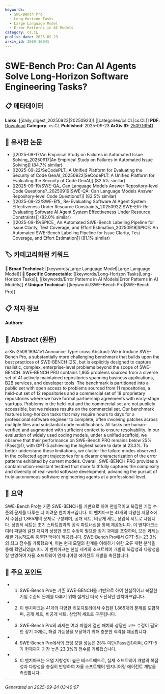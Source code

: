 ```yaml
---
keywords:
  - SWE-Bench Pro
  - Long-Horizon Tasks
  - Large Language Model
  - Error Patterns in AI Models
category: cs.CL
publish_date: 2025-09-23
arxiv_id: 2509.16941
---
```


<!-- KEYWORD_LINKING_METADATA:
{
  "processed_timestamp": "2025-09-24T03:40:07.812642",
  "vocabulary_version": "1.0",
  "selected_keywords": [
    "SWE-Bench Pro",
    "Long-Horizon Tasks",
    "Large Language Model",
    "Error Patterns in AI Models"
  ],
  "rejected_keywords": [],
  "similarity_scores": {
    "SWE-Bench Pro": 0.8,
    "Long-Horizon Tasks": 0.82,
    "Large Language Model": 0.78,
    "Error Patterns in AI Models": 0.77
  },
  "extraction_method": "AI_prompt_based",
  "budget_applied": true,
  "candidates_json": {
    "candidates": [
      {
        "surface": "SWE-Bench Pro",
        "canonical": "SWE-Bench Pro",
        "aliases": [
          "SWE-BENCH PRO"
        ],
        "category": "unique_technical",
        "rationale": "Represents a new benchmark specifically designed for evaluating AI agents on complex software engineering tasks.",
        "novelty_score": 0.85,
        "connectivity_score": 0.65,
        "specificity_score": 0.9,
        "link_intent_score": 0.8
      },
      {
        "surface": "Long-Horizon Tasks",
        "canonical": "Long-Horizon Tasks",
        "aliases": [
          "Extended Duration Tasks"
        ],
        "category": "specific_connectable",
        "rationale": "Highlights tasks that require extended time and complexity, relevant for evaluating AI capabilities in software engineering.",
        "novelty_score": 0.7,
        "connectivity_score": 0.75,
        "specificity_score": 0.78,
        "link_intent_score": 0.82
      },
      {
        "surface": "Coding Models",
        "canonical": "Large Language Model",
        "aliases": [
          "AI Coding Models"
        ],
        "category": "broad_technical",
        "rationale": "Refers to AI models used for coding tasks, aligning with the broader category of large language models.",
        "novelty_score": 0.4,
        "connectivity_score": 0.85,
        "specificity_score": 0.6,
        "link_intent_score": 0.78
      },
      {
        "surface": "Error Patterns",
        "canonical": "Error Patterns in AI Models",
        "aliases": [
          "Failure Modes"
        ],
        "category": "specific_connectable",
        "rationale": "Understanding error patterns is crucial for improving AI model performance in complex tasks.",
        "novelty_score": 0.65,
        "connectivity_score": 0.7,
        "specificity_score": 0.72,
        "link_intent_score": 0.77
      }
    ],
    "ban_list_suggestions": [
      "benchmark",
      "problems",
      "repositories"
    ]
  },
  "decisions": [
    {
      "candidate_surface": "SWE-Bench Pro",
      "resolved_canonical": "SWE-Bench Pro",
      "decision": "linked",
      "scores": {
        "novelty": 0.85,
        "connectivity": 0.65,
        "specificity": 0.9,
        "link_intent": 0.8
      }
    },
    {
      "candidate_surface": "Long-Horizon Tasks",
      "resolved_canonical": "Long-Horizon Tasks",
      "decision": "linked",
      "scores": {
        "novelty": 0.7,
        "connectivity": 0.75,
        "specificity": 0.78,
        "link_intent": 0.82
      }
    },
    {
      "candidate_surface": "Coding Models",
      "resolved_canonical": "Large Language Model",
      "decision": "linked",
      "scores": {
        "novelty": 0.4,
        "connectivity": 0.85,
        "specificity": 0.6,
        "link_intent": 0.78
      }
    },
    {
      "candidate_surface": "Error Patterns",
      "resolved_canonical": "Error Patterns in AI Models",
      "decision": "linked",
      "scores": {
        "novelty": 0.65,
        "connectivity": 0.7,
        "specificity": 0.72,
        "link_intent": 0.77
      }
    }
  ]
}
-->

# SWE-Bench Pro: Can AI Agents Solve Long-Horizon Software Engineering Tasks?

## 📋 메타데이터

**Links**: [[daily_digest_20250923|20250923]] [[categories/cs.CL|cs.CL]]
**PDF**: [Download](https://arxiv.org/pdf/2509.16941.pdf)
**Category**: cs.CL
**Published**: 2025-09-23
**ArXiv ID**: [2509.16941](https://arxiv.org/abs/2509.16941)

## 🔗 유사한 논문
- [[2025-09-17/An Empirical Study on Failures in Automated Issue Solving_20250917|An Empirical Study on Failures in Automated Issue Solving]] (84.7% similar)
- [[2025-09-22/SeCodePLT_ A Unified Platform for Evaluating the Security of Code GenAI_20250922|SeCodePLT: A Unified Platform for Evaluating the Security of Code GenAI]] (82.5% similar)
- [[2025-09-19/SWE-QA_ Can Language Models Answer Repository-level Code Questions?_20250919|SWE-QA: Can Language Models Answer Repository-level Code Questions?]] (82.5% similar)
- [[2025-09-22/SWE-Effi_ Re-Evaluating Software AI Agent System Effectiveness Under Resource Constraints_20250922|SWE-Effi: Re-Evaluating Software AI Agent System Effectiveness Under Resource Constraints]] (82.0% similar)
- [[2025-09-19/SPICE_ An Automated SWE-Bench Labeling Pipeline for Issue Clarity, Test Coverage, and Effort Estimation_20250919|SPICE: An Automated SWE-Bench Labeling Pipeline for Issue Clarity, Test Coverage, and Effort Estimation]] (81.1% similar)

## 🏷️ 카테고리화된 키워드
**🧠 Broad Technical**: [[keywords/Large Language Model|Large Language Model]]
**🔗 Specific Connectable**: [[keywords/Long-Horizon Tasks|Long-Horizon Tasks]], [[keywords/Error Patterns in AI Models|Error Patterns in AI Models]]
**⚡ Unique Technical**: [[keywords/SWE-Bench Pro|SWE-Bench Pro]]

## 📋 저자 정보

**Authors:** 

## 📄 Abstract (원문)

arXiv:2509.16941v1 Announce Type: cross 
Abstract: We introduce SWE-Bench Pro, a substantially more challenging benchmark that builds upon the best practices of SWE-BENCH [25], but is explicitly designed to capture realistic, complex, enterprise-level problems beyond the scope of SWE-BENCH. SWE-BENCH PRO contains 1,865 problems sourced from a diverse set of 41 actively maintained repositories spanning business applications, B2B services, and developer tools. The benchmark is partitioned into a public set with open access to problems sourced from 11 repositories, a held-out set of 12 repositories and a commercial set of 18 proprietary repositories where we have formal partnership agreements with early-stage startups. Problems in the held-out and the commercial set are not publicly accessible, but we release results on the commercial set. Our benchmark features long-horizon tasks that may require hours to days for a professional software engineer to complete, often involving patches across multiple files and substantial code modifications. All tasks are human-verified and augmented with sufficient context to ensure resolvability. In our evaluation of widely used coding models, under a unified scaffold, we observe that their performance on SWE-Bench PRO remains below 25% (Pass@1), with GPT-5 achieving the highest score to date at 23.3%. To better understand these limitations, we cluster the failure modes observed in the collected agent trajectories for a clearer characterization of the error patterns exhibited by current models. Overall, SWE-BENCH PRO provides a contamination-resistant testbed that more faithfully captures the complexity and diversity of real-world software development, advancing the pursuit of truly autonomous software engineering agents at a professional level.

## 📝 요약

SWE-Bench Pro는 기존 SWE-BENCH를 기반으로 하여 현실적이고 복잡한 기업 수준의 문제를 다루는 더 어려운 벤치마크입니다. 이 벤치마크는 41개의 다양한 저장소에서 수집된 1,865개의 문제로 구성되며, 공개 세트, 비공개 세트, 상업적 세트로 나뉩니다. 상업적 세트는 초기 스타트업과의 공식 파트너십을 통해 제공됩니다. 이 벤치마크는 여러 파일에 걸친 패치와 상당한 코드 수정이 필요한 장기 과제를 포함하며, 모든 과제는 해결 가능하도록 충분한 맥락이 제공됩니다. SWE-Bench Pro에서 GPT-5는 23.3%의 최고 점수를 기록했으며, 이는 현재 모델의 한계를 이해하기 위한 오류 패턴 분석을 통해 확인되었습니다. 이 벤치마크는 현실 세계의 소프트웨어 개발의 복잡성과 다양성을 잘 반영하여 자율 소프트웨어 엔지니어링 에이전트 개발을 촉진합니다.

## 🎯 주요 포인트

- 1. SWE-Bench Pro는 기존 SWE-BENCH를 기반으로 하여 현실적이고 복잡한 기업 수준의 문제를 다루기 위해 설계된 더욱 도전적인 벤치마크입니다.
- 2. 이 벤치마크는 41개의 다양한 리포지토리에서 수집된 1,865개의 문제를 포함하며, 공개 세트, 비공개 세트, 상업적 세트로 구분됩니다.
- 3. SWE-Bench Pro의 과제는 여러 파일에 걸친 패치와 상당한 코드 수정이 필요한 장기 과제로, 해결 가능성을 보장하기 위해 충분한 맥락을 제공합니다.
- 4. SWE-Bench Pro에서의 코딩 모델 성능은 25% 미만(Pass@1)이며, GPT-5가 현재까지 가장 높은 23.3%의 점수를 기록했습니다.
- 5. 이 벤치마크는 오염 저항성이 높은 테스트베드로, 실제 소프트웨어 개발의 복잡성과 다양성을 충실히 반영하여 자율 소프트웨어 엔지니어링 에이전트 개발을 촉진합니다.


---

*Generated on 2025-09-24 03:40:07*